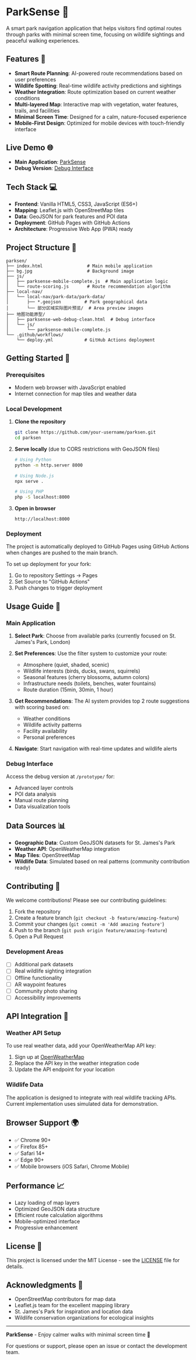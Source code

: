 # ParkSense 🌳

A smart park navigation application that helps visitors find optimal routes through parks with minimal screen time, focusing on wildlife sightings and peaceful walking experiences.

## Features 🚀

- **Smart Route Planning**: AI-powered route recommendations based on user preferences
- **Wildlife Spotting**: Real-time wildlife activity predictions and sightings
- **Weather Integration**: Route optimization based on current weather conditions
- **Multi-layered Map**: Interactive map with vegetation, water features, trails, and facilities
- **Minimal Screen Time**: Designed for a calm, nature-focused experience
- **Mobile-First Design**: Optimized for mobile devices with touch-friendly interface

## Live Demo 🌐

- **Main Application**: [ParkSense](https://your-username.github.io/parksen/)
- **Debug Version**: [Debug Interface](https://your-username.github.io/parksen/prototype/)

## Tech Stack 💻

- **Frontend**: Vanilla HTML5, CSS3, JavaScript (ES6+)
- **Mapping**: Leaflet.js with OpenStreetMap tiles
- **Data**: GeoJSON for park features and POI data
- **Deployment**: GitHub Pages with GitHub Actions
- **Architecture**: Progressive Web App (PWA) ready

## Project Structure 📁

```
parksen/
├── index.html                 # Main mobile application
├── bg.jpg                     # Background image
├── js/
│   ├── parksense-mobile-complete.js  # Main application logic
│   └── route-scoring.js       # Route recommendation algorithm
├── local-nav/
│   └── local-nav/park-data/park-data/
│       ├── *.geojson         # Park geographical data
│       └── 部分区域实际图片预览/  # Area preview images
├── 地图功能原型/
│   ├── parksense-web-debug-clean.html  # Debug interface
│   └── js/
│       └── parksense-mobile-complete.js
└── .github/workflows/
    └── deploy.yml            # GitHub Actions deployment
```

## Getting Started 🏁

### Prerequisites

- Modern web browser with JavaScript enabled
- Internet connection for map tiles and weather data

### Local Development

1. **Clone the repository**
   ```bash
   git clone https://github.com/your-username/parksen.git
   cd parksen
   ```

2. **Serve locally** (due to CORS restrictions with GeoJSON files)
   ```bash
   # Using Python
   python -m http.server 8000
   
   # Using Node.js
   npx serve .
   
   # Using PHP
   php -S localhost:8000
   ```

3. **Open in browser**
   ```
   http://localhost:8000
   ```

### Deployment

The project is automatically deployed to GitHub Pages using GitHub Actions when changes are pushed to the main branch.

To set up deployment for your fork:
1. Go to repository Settings → Pages
2. Set Source to "GitHub Actions"
3. Push changes to trigger deployment

## Usage Guide 📱

### Main Application

1. **Select Park**: Choose from available parks (currently focused on St. James's Park, London)
2. **Set Preferences**: Use the filter system to customize your route:
   - Atmosphere (quiet, shaded, scenic)
   - Wildlife interests (birds, ducks, swans, squirrels)
   - Seasonal features (cherry blossoms, autumn colors)
   - Infrastructure needs (toilets, benches, water fountains)
   - Route duration (15min, 30min, 1 hour)

3. **Get Recommendations**: The AI system provides top 2 route suggestions with scoring based on:
   - Weather conditions
   - Wildlife activity patterns
   - Facility availability
   - Personal preferences

4. **Navigate**: Start navigation with real-time updates and wildlife alerts

### Debug Interface

Access the debug version at `/prototype/` for:
- Advanced layer controls
- POI data analysis
- Manual route planning
- Data visualization tools

## Data Sources 📊

- **Geographic Data**: Custom GeoJSON datasets for St. James's Park
- **Weather API**: OpenWeatherMap integration
- **Map Tiles**: OpenStreetMap
- **Wildlife Data**: Simulated based on real patterns (community contribution ready)

## Contributing 🤝

We welcome contributions! Please see our contributing guidelines:

1. Fork the repository
2. Create a feature branch (`git checkout -b feature/amazing-feature`)
3. Commit your changes (`git commit -m 'Add amazing feature'`)
4. Push to the branch (`git push origin feature/amazing-feature`)
5. Open a Pull Request

### Development Areas

- [ ] Additional park datasets
- [ ] Real wildlife sighting integration
- [ ] Offline functionality
- [ ] AR waypoint features
- [ ] Community photo sharing
- [ ] Accessibility improvements

## API Integration 🔌

### Weather API Setup

To use real weather data, add your OpenWeatherMap API key:
1. Sign up at [OpenWeatherMap](https://openweathermap.org/api)
2. Replace the API key in the weather integration code
3. Update the API endpoint for your location

### Wildlife Data

The application is designed to integrate with real wildlife tracking APIs. Current implementation uses simulated data for demonstration.

## Browser Support 🌍

- ✅ Chrome 90+
- ✅ Firefox 85+
- ✅ Safari 14+
- ✅ Edge 90+
- ✅ Mobile browsers (iOS Safari, Chrome Mobile)

## Performance 📈

- Lazy loading of map layers
- Optimized GeoJSON data structure
- Efficient route calculation algorithms
- Mobile-optimized interface
- Progressive enhancement

## License 📄

This project is licensed under the MIT License - see the [LICENSE](LICENSE) file for details.

## Acknowledgments 🙏

- OpenStreetMap contributors for map data
- Leaflet.js team for the excellent mapping library
- St. James's Park for inspiration and location data
- Wildlife conservation organizations for ecological insights

---

**ParkSense** - Enjoy calmer walks with minimal screen time 🌿

For questions or support, please open an issue or contact the development team.
